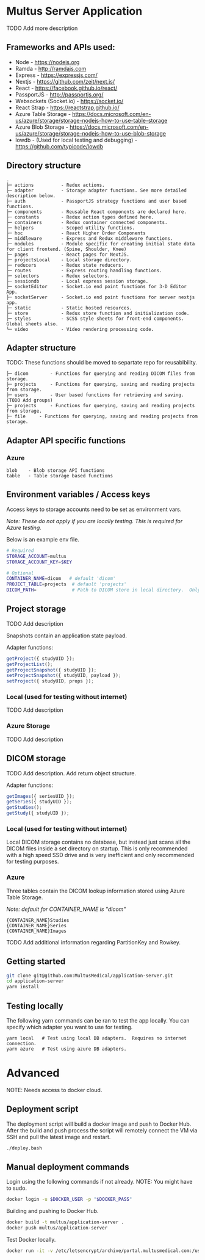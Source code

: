 # Multus Server Application

TODO Add more description

## Frameworks and APIs used:

- Node - https://nodejs.org
- Ramda - http://ramdajs.com
- Express - https://expressjs.com/
- Nextjs - https://github.com/zeit/next.js/
- React - https://facebook.github.io/react/
- PassportJS - http://passportjs.org/
- Websockets (Socket.io) - https://socket.io/
- React Strap - https://reactstrap.github.io/
- Azure Table Storage - https://docs.microsoft.com/en-us/azure/storage/storage-nodejs-how-to-use-table-storage
- Azure Blob Storage - https://docs.microsoft.com/en-us/azure/storage/storage-nodejs-how-to-use-blob-storage
- lowdb - (Used for local testing and debugging) - https://github.com/typicode/lowdb

## Directory structure

```
.
├─ actions          - Redux actions.
├─ adapter          - Storage adapter functions. See more detailed description below.
├─ auth             - PassportJS strategy functions and user based functions.
├─ components       - Reusable React components are declared here.
├─ constants        - Redux action types defined here.
├─ containers       - Redux container connected components.
├─ helpers          - Scoped utility functions.
├─ hoc              - React Higher Order Components
├─ middleware       - Express and Redux middleware functions.
├─ modules          - Module specific for creating initial state data for client frontend. (Spine, Shoulder, Knee)
├─ pages            - React pages for NextJS.
├─ projectsLocal    - Local storage directory.
├─ reducers         - Redux state reducers.
├─ routes           - Express routing handling functions.
├─ selectors        - Redux selectors.
├─ sessiondb        - Local express session storage.
├─ socketEditor     - Socket.io end point functions for 3-D Editor App.
├─ socketServer     - Socket.io end point functions for server nextjs app.
├─ static           - Static hosted resources.
├─ store            - Redux store function and initialization code.
├─ styles           - SCSS style sheets for front-end components. Global sheets also.
└─ video            - Video rendering processing code.
```

## Adapter structure

TODO: These functions should be moved to separtate repo for reusablbility.

```
├─ dicom        - Functions for querying and reading DICOM files from storage.
├─ projects     - Functions for querying, saving and reading projects from storage.
├─ users        - User based functions for retrieving and saving. (TODO Add groups)
├─ projects     - Functions for querying, saving and reading projects from storage.
├─ file     - Functions for querying, saving and reading projects from storage.
```

## Adapter API specific functions

### Azure

```
blob    - Blob storage API functions
table   - Table storage based functions
```

## Environment variables / Access keys

Access keys to storage accounts need to be set as environment vars.

_Note: These do not apply if you are locally testing. This is required for Azure testing._

Below is an example env file.

```bash
# Required
STORAGE_ACCOUNT=multus
STORAGE_ACCOUNT_KEY=$KEY

# Optional
CONTAINER_NAME=dicom   # default 'dicom'
PROJECT_TABLE=projects  # default 'projects'
DICOM_PATH=             # Path to DICOM store in local directory.  Only used to local testing.
```

## Project storage

TODO Add description

Snapshots contain an application state payload.

Adapter functions:

```javascript
getProject({ studyUID });
getProjectList();
getProjectSnapshot({ studyUID });
setProjectSnapshot({ studyUID, payload });
setProject({ studyUID, props });
```

### Local (used for testing without internet)

TODO Add description

### Azure Storage

TODO Add description

## DICOM storage

TODO Add description. Add return object structure.

Adapter functions:

```javascript
getImages({ seriesUID });
getSeries({ studyUID });
getStudies();
getStudy({ studyUID });
```

### Local (used for testing without internet)

Local DICOM storage contains no database, but instead just scans all the DICOM files inside a set directory on startup. This is only recommended with a high speed SSD drive and is very inefficient and only recommended for testing purposes.

### Azure

Three tables contain the DICOM lookup information stored using Azure Table Storage.

_Note: default for CONTAINER_NAME is "dicom"_

```
{CONTAINER_NAME}Studies
{CONTAINER_NAME}Series
{CONTAINER_NAME}Images
```

TODO Add additional information regarding PartitionKey and Rowkey.

## Getting started

```sh
git clone git@github.com:MultusMedical/application-server.git
cd application-server
yarn install
```

## Testing locally

The following yarn commands can be ran to test the app locally. You can specify which adapter you want to use for testing.

```
yarn local   # Test using local DB adapters.  Requires no internet connection.
yarn azure   # Test using azure DB adapters.
```

# Advanced

NOTE: Needs access to docker cloud.

## Deployment script

The deployment script will build a docker image and push to Docker Hub. After the build and push process the script will remotely connect the VM via SSH and pull the latest image and restart.

```bash
./deploy.bash
```

## Manual deployment commands

Login using the following commands if not already. NOTE: You might have to sudo.

```sh
docker login -u $DOCKER_USER -p "$DOCKER_PASS"
```

Building and pushing to Docker Hub.

```sh
docker build -t multus/application-server .
docker push multus/application-server
```

Test Docker locally.

```bash
docker run -it -v /etc/letsencrypt/archive/portal.multusmedical.com:/usr/certs hackexpert/application-server
```
